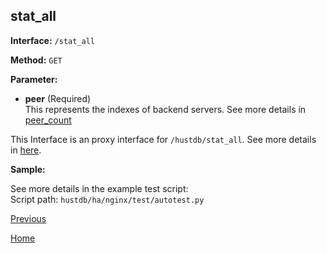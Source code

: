 ## stat_all ##

**Interface:** `/stat_all`

**Method:** `GET`

**Parameter:** 

*  **peer** (Required)  
This represents the indexes of backend servers. See more details in [peer_count](peer_count.md)

This Interface is an proxy interface for `/hustdb/stat_all`. See more details in [here](../hustdb/hustdb/stat_all.md).  

**Sample:**

See more details in the example test script:  
Script path: `hustdb/ha/nginx/test/autotest.py`

[Previous](../ha.md)

[Home](../../index.md)